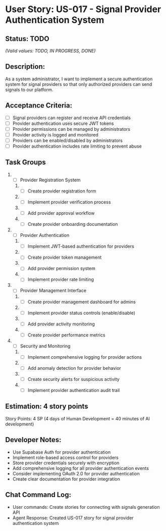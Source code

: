 # User Story: US-017 - Signal Provider Authentication System

## Status: TODO  
*(Valid values: TODO, IN PROGRESS, DONE)*

## Description:

As a system administrator, I want to implement a secure authentication system for signal providers so that only authorized providers can send signals to our platform.

## Acceptance Criteria:

- [ ] Signal providers can register and receive API credentials
- [ ] Provider authentication uses secure JWT tokens
- [ ] Provider permissions can be managed by administrators
- [ ] Provider activity is logged and monitored
- [ ] Providers can be enabled/disabled by administrators
- [ ] Provider authentication includes rate limiting to prevent abuse

## Task Groups

1. - [ ] Provider Registration System
   1. - [ ] Create provider registration form
   2. - [ ] Implement provider verification process
   3. - [ ] Add provider approval workflow
   4. - [ ] Create provider onboarding documentation

2. - [ ] Provider Authentication
   1. - [ ] Implement JWT-based authentication for providers
   2. - [ ] Create provider token management
   3. - [ ] Add provider permission system
   4. - [ ] Implement provider rate limiting

3. - [ ] Provider Management Interface
   1. - [ ] Create provider management dashboard for admins
   2. - [ ] Implement provider status controls (enable/disable)
   3. - [ ] Add provider activity monitoring
   4. - [ ] Create provider performance metrics

4. - [ ] Security and Monitoring
   1. - [ ] Implement comprehensive logging for provider actions
   2. - [ ] Add anomaly detection for provider behavior
   3. - [ ] Create security alerts for suspicious activity
   4. - [ ] Implement provider authentication audit trail

## Estimation: 4 story points

Story Points: 4 SP (4 days of Human Development = 40 minutes of AI development)

## Developer Notes:

- Use Supabase Auth for provider authentication
- Implement role-based access control for providers
- Store provider credentials securely with encryption
- Add comprehensive logging for all provider authentication events
- Consider implementing OAuth 2.0 for provider authentication
- Create clear documentation for provider integration

## Chat Command Log:

- User commands: Create stories for connecting with signals generation API
- Agent Response: Created US-017 story for signal provider authentication system